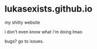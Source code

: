 # lukasexists.github.io
my shitty website

i don't even know what i'm doing lmao

bugs? go to issues.
